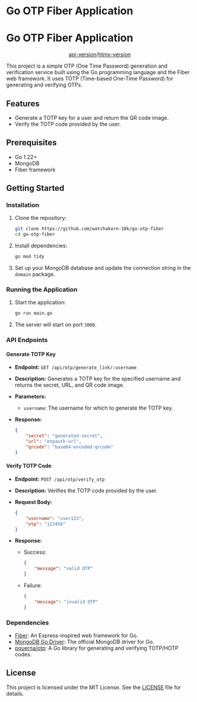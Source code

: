 # Go OTP Fiber Application
# Go OTP Fiber Application
<div align="center">

[api-version](https://github.com/watchakorn-18k/go-otp-fiber/tree/master)/[htmx-version](https://github.com/watchakorn-18k/go-otp-fiber/tree/show-html-version)

</div>

This project is a simple OTP (One Time Password) generation and verification service built using the Go programming language and the Fiber web framework. It uses TOTP (Time-based One-Time Password) for generating and verifying OTPs.

## Features

- Generate a TOTP key for a user and return the QR code image.
- Verify the TOTP code provided by the user.

## Prerequisites

- Go 1.22+
- MongoDB
- Fiber framework

## Getting Started

### Installation

1. Clone the repository:

    ```sh
    git clone https://github.com/watchakorn-18k/go-otp-fiber
    cd go-otp-fiber
    ```

2. Install dependencies:

    ```sh
    go mod tidy
    ```

3. Set up your MongoDB database and update the connection string in the `domain` package.

### Running the Application

1. Start the application:

    ```sh
    go run main.go
    ```

2. The server will start on port `3000`.

### API Endpoints

#### Generate TOTP Key

- **Endpoint:** `GET /api/otp/generate_link/:username`
- **Description:** Generates a TOTP key for the specified username and returns the secret, URL, and QR code image.
- **Parameters:**
    - `username`: The username for which to generate the TOTP key.

- **Response:**

    ```json
    {
        "secret": "generated-secret",
        "url": "otpauth-url",
        "qrcode": "base64-encoded-qrcode"
    }
    ```

#### Verify TOTP Code

- **Endpoint:** `POST /api/otp/verify_otp`
- **Description:** Verifies the TOTP code provided by the user.
- **Request Body:**

    ```json
    {
        "username": "user123",
        "otp": "123456"
    }
    ```

- **Response:**

    - Success:

        ```json
        {
            "message": "valid OTP"
        }
        ```

    - Failure:

        ```json
        {
            "message": "invalid OTP"
        }
        ```

### Dependencies

- [Fiber](https://github.com/gofiber/fiber): An Express-inspired web framework for Go.
- [MongoDB Go Driver](https://github.com/mongodb/mongo-go-driver): The official MongoDB driver for Go.
- [pquerna/otp](https://github.com/pquerna/otp): A Go library for generating and verifying TOTP/HOTP codes.

## License

This project is licensed under the MIT License. See the [LICENSE](LICENSE) file for details.


